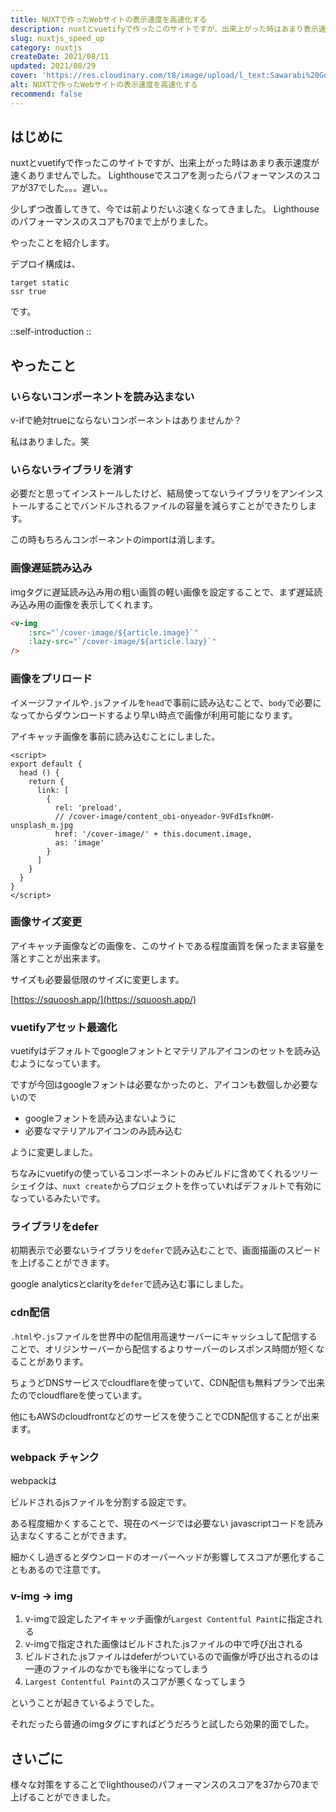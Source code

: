 ```yaml
---
title: NUXTで作ったWebサイトの表示速度を高速化する
description: nuxtとvuetifyで作ったこのサイトですが、出来上がった時はあまり表示速度が速くありませんでした。Lighthouseでスコアを測ったらパフォーマンスのスコアが37でした。。。遅い。。少しずつ改善してきて、今では前よりだいぶ速くなってきました。Lighthouseのパフォーマンスのスコアも70まで上がりました。
slug: nuxtjs_speed_up
category: nuxtjs
createDate: 2021/08/11
updated: 2021/08/29
cover: 'https://res.cloudinary.com/t8/image/upload/l_text:Sawarabi%20Gothic_80_bold:NUXTで作ったWebサイトの表示速度を高速化する,co_rgb:fff,w_620,c_fit/v1712091289/ogp_image_zorhlz.png'
alt: NUXTで作ったWebサイトの表示速度を高速化する
recommend: false
---
```

## はじめに



nuxtとvuetifyで作ったこのサイトですが、出来上がった時はあまり表示速度が速くありませんでした。
Lighthouseでスコアを測ったらパフォーマンスのスコアが37でした。。。遅い。。

少しずつ改善してきて、今では前よりだいぶ速くなってきました。
Lighthouseのパフォーマンスのスコアも70まで上がりました。

やったことを紹介します。

デプロイ構成は、
```
target static
ssr true
```
です。

::self-introduction
::

## やったこと

### いらないコンポーネントを読み込まない
v-ifで絶対trueにならないコンポーネントはありませんか？

私はありました。笑

### いらないライブラリを消す
必要だと思ってインストールしたけど、結局使ってないライブラリをアンインストールすることでバンドルされるファイルの容量を減らすことができたりします。

この時もちろんコンポーネントのimportは消します。

### 画像遅延読み込み
imgタグに遅延読み込み用の粗い画質の軽い画像を設定することで、まず遅延読み込み用の画像を表示してくれます。

```html
<v-img
    :src="`/cover-image/${article.image}`"
    :lazy-src="`/cover-image/${article.lazy}`"
/>
```


### 画像をプリロード
イメージファイルや`.js`ファイルを`head`で事前に読み込むことで、`body`で必要になってからダウンロードするより早い時点で画像が利用可能になります。

アイキャッチ画像を事前に読み込むことにしました。
```vue
<script>
export default {
  head () {
    return {
      link: [
        {
          rel: 'preload',
          // /cover-image/content_obi-onyeador-9VFdIsfkn0M-unsplash_m.jpg
          href: '/cover-image/' + this.document.image,
          as: 'image'
        }
      ]
    }
  }
}
</script>
```

### 画像サイズ変更
アイキャッチ画像などの画像を、このサイトである程度画質を保ったまま容量を落とすことが出来ます。

サイズも必要最低限のサイズに変更します。

[https://squoosh.app/](https://squoosh.app/)

### vuetifyアセット最適化
vuetifyはデフォルトでgoogleフォントとマテリアルアイコンのセットを読み込むようになっています。

ですが今回はgoogleフォントは必要なかったのと、アイコンも数個しか必要ないので

* googleフォントを読み込まないように
* 必要なマテリアルアイコンのみ読み込む

ように変更しました。

ちなみにvuetifyの使っているコンポーネントのみビルドに含めてくれるツリーシェイクは、`nuxt create`からプロジェクトを作っていればデフォルトで有効になっているみたいです。

### ライブラリをdefer
初期表示で必要ないライブラリを`defer`で読み込むことで、画面描画のスピードを上げることができます。

google analyticsとclarityを`defer`で読み込む事にしました。



### cdn配信
`.html`や`.js`ファイルを世界中の配信用高速サーバーにキャッシュして配信することで、オリジンサーバーから配信するよりサーバーのレスポンス時間が短くなることがあります。

ちょうどDNSサービスでcloudflareを使っていて、CDN配信も無料プランで出来たのでcloudflareを使っています。

他にもAWSのcloudfrontなどのサービスを使うことでCDN配信することが出来ます。


### webpack チャンク
webpackは

ビルドされるjsファイルを分割する設定です。

ある程度細かくすることで、現在のページでは必要ない javascriptコードを読み込まなくすることができます。

細かくし過ぎるとダウンロードのオーバーヘッドが影響してスコアが悪化することもあるので注意です。

### v-img → img
1. v-imgで設定したアイキャッチ画像が`Largest Contentful Paint`に指定される
1. v-imgで指定された画像はビルドされた.jsファイルの中で呼び出される
1. ビルドされた.jsファイルはdeferがついているので画像が呼び出されるのは一連のファイルのなかでも後半になってしまう
1. `Largest Contentful Paint`のスコアが悪くなってしまう

ということが起きているようでした。

それだったら普通のimgタグにすればどうだろうと試したら効果的面でした。

## さいごに
様々な対策をすることでlighthouseのパフォーマンスのスコアを37から70まで上げることができました。
